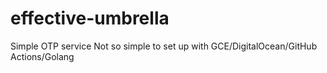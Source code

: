# effective-umbrella
Simple OTP service
Not so simple to set up with GCE/DigitalOcean/GitHub Actions/Golang